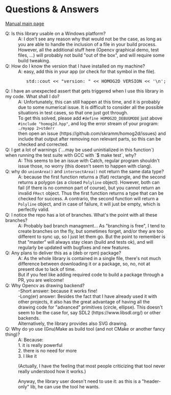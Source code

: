 # Questions & Answers

[Manual main page](homog2d_manual.md)

<dl>
<dt>
Q: Is this library usable on a Windows platform?
</dt>
<dd>
A: I don't see any reason why that would not be the case, as long as you are able to handle the inclusion of a file in your build process.
However, all the additional stuff here (Opencv graphical demo, test files, ...) will probably not build "out of the box", and will require some build tweaking.
</dd>

<dt>
Q: How do I know the version that I have installed on my machine?
</dt>
<dd>
A: easy, add this in your app (or check for that symbol in the file).
<pre>
   std::cout << "version: " << HOMOG2D_VERSION << '\n';
</pre>
</dd>

<a name="assert_trigger"></a>
<dt>
Q: I have an unexpected assert that gets triggered when I use this library in my code.
What shall I do?
</dt>
<dd>
A: Unfortunately, this can still happen at this time, and it is probably due to some numerical issue.
It is difficult to consider all the possible situations in test cases, so that one just got through.<br>
To get this solved,
please add <code>#define HOMOG2D_DEBUGMODE</code> just above <code>#include "homog2d.hpp"</code>,
and log the error stream of your program:<br>
<code>./myapp 2>stderr</code><br>
then open an issue (https://github.com/skramm/homog2d/issues) and include that output after removing non relevant parts, so this can be checked and corrected.
</dd>

<dt>
Q: I get a lot of warnings (`...may be used uninitialized in this function`) when running the test suite with GCC with `$ make test`, why?
</dt>
<dd>
A: This seems to be an issue with Catch, regular program shouldn't issue those, no worry
(this doesn't seem to happen with clang).
</dd>


<dt>
Q: why do
<code>unionArea()</code> and <code>intersectArea()</code> not return the same data type?
</dt>
<dd>
A: because the first function returns a (flat) rectangle, and the second returns a polygon (as a closed <code>Polyline</code> object).
However, both can fail (if there is no common part of course), but you cannot return an invalid <code>FRect</code> object.
Thus the first function returns a type that can be checked for success.
A contrario, the second function will return a <code>Polyline</code> object, and in case of failure, it will just be empty, which is perfectly valid.
</dd>

<dt>
Q: I notice the repo has a lot of branches. What's the point with all these branches?
</dt>
<dd>
A: Probably bad branch managment...
As "branching is free", I tend to create branches on the fly, but sometimes forget, and/or they are too different to sync up, so I just let them go.
But the point to remember is that "master" will always stay clean (build and tests ok), and will regularly be updated with bugfixes and new features.
</dd>

<dt>
Q: Any plans to deliver this as a (deb or rpm) package?
</dt>
<dd>
A: As the whole library is contained in a single file, there's not much difference between downloading  it or a package, so, no, not at present due to lack of time.
<br>
But if you feel like adding required code to build a package through a PR, you are welcome!
</dd>


<dt>
Q: Why Opencv as drawing backend?
</dt>
<dd>
-Short answer: because it works fine!
<br>
-Long(er) answer:
Besides the fact that I have already used it with other projects, it also has the great advantage of having all the drawing code for "advanced" primitives (circle, ellipse).
This doesn't seem to be the case for, say SDL2 (https://www.libsdl.org/) or other backends.
<br>
Alternatively, the library provides also SVG drawing.
</dd>

<dt>
Q: Why do yo use (Gnu)Make as build tool (and not CMake or another fancy thing)?
</dt>
<dd>
A: Because:<br>
 1. it is really powerful<br>
 2. there is no need for more<br>
 3. I like it

(Actually, I have the feeling that most people criticizing that tool never really understood how it works.)

Anyway, the library user doesn't need to use it:
as this is a "header-only" lib, he can use the tool he wants.
</dd>


</dl>

